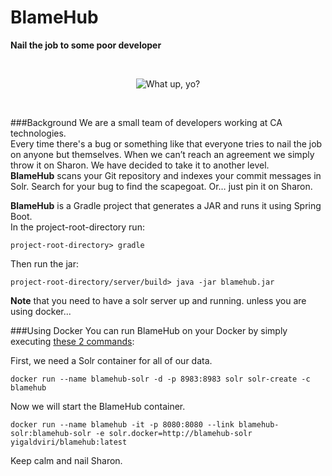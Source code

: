 # BlameHub
**Nail the job to some poor developer**

<br/>
<p align="center">
 <img title="What up, yo?" src="./blamehub.gif"/>
</p>
<br/>

###Background
We are a small team of developers working at CA technologies.  
Every time there's a bug or something like that everyone tries to nail the job on anyone but themselves. When we can’t reach an agreement we simply throw it on Sharon. We have decided to take it to another level.  
**BlameHub** scans your Git repository and indexes your commit messages in Solr. Search for your bug to find the scapegoat. Or… just pin it on Sharon.

**BlameHub** is a Gradle project that generates a JAR and runs it using Spring Boot.  
In the project-root-directory run:  

    project-root-directory> gradle
  
  Then run the jar:  

    project-root-directory/server/build> java -jar blamehub.jar
   
**Note** that you need to have a solr server up and running. unless you are using docker...    
   
###Using Docker
You can run BlameHub on your Docker by simply executing [these 2 commands](./run-docker-bundle.sh):

First, we need a Solr container for all of our data.  
    
    docker run --name blamehub-solr -d -p 8983:8983 solr solr-create -c blamehub
    
Now we will start the BlameHub container.  
    
    docker run --name blamehub -it -p 8080:8080 --link blamehub-solr:blamehub-solr -e solr.docker=http://blamehub-solr yigaldviri/blamehub:latest 

Keep calm and nail Sharon.